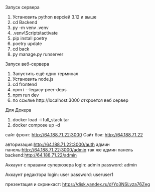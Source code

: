 Запуск сервера
1. Установить python версіей 3.12 и выше
2. cd Backend
3. py -m venv .venv
4. .venv\Scripts\activate
5. pip install poetry
6. poetry update
7. cd back
8. py manage.py runserver

Запуск веб-сервера
1. Запустить ещё один терминал
2. Установить node.js
3. cd frontend
4. npm i --legacy-peer-deps
5. npm run dev
6. по ссылке http://localhost:3000 откроется веб сервер  

Для Докера
1. docker load -i full_stack.tar
2. docker compose up -d


сайт фронт: http://64.188.71.22:3000
Сайт бэк: http://64.188.71.22

авторизация:http://64.188.71.22:3000/auth
админ панель:http://64.188.71.22:3000/admin
так же админ панель backend:http://64.188.71.22/admin

Аккаунт с правами суперюзера
login: admin
password: admin

Аккаунт редактора
login: user
password: useruser1


презентация и скринкаст: https://disk.yandex.ru/d/Yo3NSLvza76Zeg